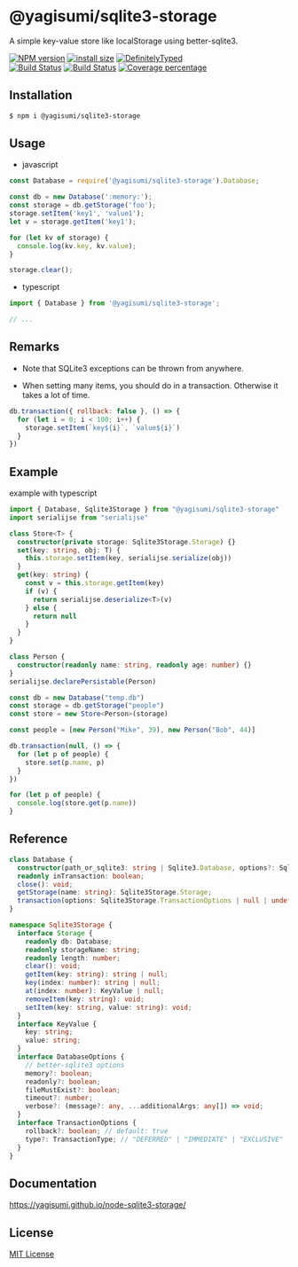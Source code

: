 # @yagisumi/sqlite3-storage

A simple key-value store like localStorage using better-sqlite3.

[![NPM version][npm-image]][npm-url] [![install size][packagephobia-image]][packagephobia-url] [![DefinitelyTyped][dts-image]][dts-url]  
[![Build Status][travis-image]][travis-url] [![Build Status][appveyor-image]][appveyor-url] [![Coverage percentage][coveralls-image]][coveralls-url]

## Installation

```sh
$ npm i @yagisumi/sqlite3-storage
```

## Usage

- javascript

```js
const Database = require('@yagisumi/sqlite3-storage').Database;

const db = new Database(':memory:');
const storage = db.getStorage('foo');
storage.setItem('key1', 'value1');
let v = storage.getItem('key1');

for (let kv of storage) {
  console.log(kv.key, kv.value);
}

storage.clear();
```

- typescript

```ts
import { Database } from '@yagisumi/sqlite3-storage';

// ...
```

## Remarks

- Note that SQLite3 exceptions can be thrown from anywhere.

- When setting many items, you should do in a transaction. Otherwise it takes a lot of time.

```js
db.transaction({ rollback: false }, () => {
  for (let i = 0; i < 100; i++) {
    storage.setItem(`key${i}`, `value${i}`)
  }
})
```

## Example

example with typescript

```ts
import { Database, Sqlite3Storage } from "@yagisumi/sqlite3-storage"
import serialijse from "serialijse"

class Store<T> {
  constructor(private storage: Sqlite3Storage.Storage) {}
  set(key: string, obj: T) {
    this.storage.setItem(key, serialijse.serialize(obj))
  }
  get(key: string) {
    const v = this.storage.getItem(key)
    if (v) {
      return serialijse.deserialize<T>(v)
    } else {
      return null
    }
  }
}

class Person {
  constructor(readonly name: string, readonly age: number) {}
}
serialijse.declarePersistable(Person)

const db = new Database("temp.db")
const storage = db.getStorage("people")
const store = new Store<Person>(storage)

const people = [new Person("Mike", 39), new Person("Bob", 44)]

db.transaction(null, () => {
  for (let p of people) {
    store.set(p.name, p)
  }
})

for (let p of people) {
  console.log(store.get(p.name))
}
```

## Reference

```ts
class Database {
  constructor(path_or_sqlite3: string | Sqlite3.Database, options?: Sqlite3Storage.DatabaseOptions);
  readonly inTransaction: boolean;
  close(): void;
  getStorage(name: string): Sqlite3Storage.Storage;
  transaction(options: Sqlite3Storage.TransactionOptions | null | undefined, func: () => void): void;
}

namespace Sqlite3Storage {
  interface Storage {
    readonly db: Database;
    readonly storageName: string;
    readonly length: number;
    clear(): void;
    getItem(key: string): string | null;
    key(index: number): string | null;
    at(index: number): KeyValue | null;
    removeItem(key: string): void;
    setItem(key: string, value: string): void;
  }
  interface KeyValue {
    key: string;
    value: string;
  }
  interface DatabaseOptions {
    // better-sqlite3 options
    memory?: boolean;
    readonly?: boolean;
    fileMustExist?: boolean;
    timeout?: number;
    verbose?: (message?: any, ...additionalArgs: any[]) => void;
  }
  interface TransactionOptions {
    rollback?: boolean; // default: true
    type?: TransactionType; // "DEFERRED" | "IMMEDIATE" | "EXCLUSIVE"
  }
}
```

## Documentation

https://yagisumi.github.io/node-sqlite3-storage/

## License

[MIT License](https://opensource.org/licenses/MIT)

[npm-image]: https://img.shields.io/npm/v/@yagisumi/sqlite3-storage.svg?style=flat-square
[npm-url]: https://npmjs.org/package/@yagisumi/sqlite3-storage
[packagephobia-image]: https://flat.badgen.net/packagephobia/install/@yagisumi/sqlite3-storage
[packagephobia-url]: https://packagephobia.now.sh/result?p=@yagisumi/sqlite3-storage
[travis-image]: https://img.shields.io/travis/yagisumi/node-sqlite3-storage.svg?style=flat-square
[travis-url]: https://travis-ci.org/yagisumi/node-sqlite3-storage
[appveyor-image]: https://img.shields.io/appveyor/ci/yagisumi/node-sqlite3-storage.svg?logo=appveyor&style=flat-square
[appveyor-url]: https://ci.appveyor.com/project/yagisumi/node-sqlite3-storage
[coveralls-image]: https://img.shields.io/coveralls/yagisumi/node-sqlite3-storage.svg?style=flat-square
[coveralls-url]: https://coveralls.io/github/yagisumi/node-sqlite3-storage?branch=master
[dts-image]: https://img.shields.io/badge/DefinitelyTyped-.d.ts-blue.svg?style=flat-square
[dts-url]: http://definitelytyped.org
